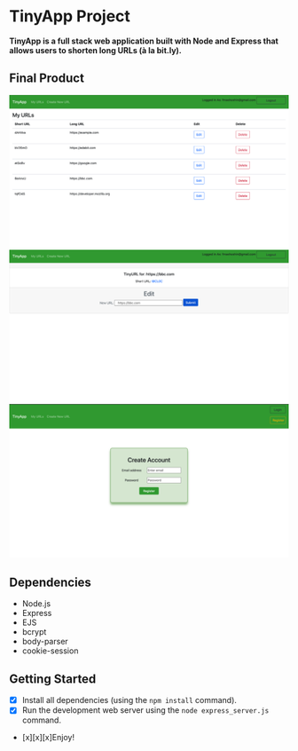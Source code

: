 # TinyApp Project

**TinyApp is a full stack web application built with Node and Express that allows users to shorten long URLs (à la bit.ly).**

## Final Product

!["Main page"](https://github.com/FedorMashoshin/tinyapp/blob/fec87cdbb24d2ce3400719f038539352a54ba5fc/docs/urlsMainPage.png)
!["Editing page"](https://github.com/FedorMashoshin/tinyapp/blob/fec87cdbb24d2ce3400719f038539352a54ba5fc/docs/editPage.png)
!["Create an account page"](https://github.com/FedorMashoshin/tinyapp/blob/fec87cdbb24d2ce3400719f038539352a54ba5fc/docs/newAccount.png)

## Dependencies

- Node.js
- Express
- EJS
- bcrypt
- body-parser
- cookie-session

## Getting Started

- [x] Install all dependencies (using the `npm install` command).
- [x] Run the development web server using the `node express_server.js` command.
- [x][x][x]Enjoy!